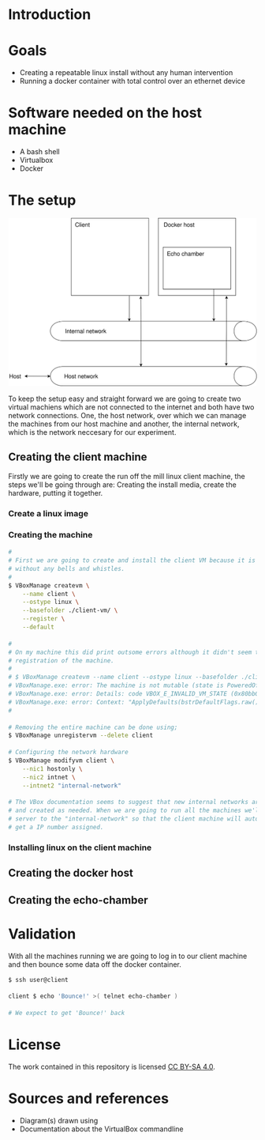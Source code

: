 # Introduction


# Goals
* Creating a repeatable linux install without any human intervention
* Running a docker container with total control over an ethernet device

# Software needed on the host machine

* A bash shell
* Virtualbox
* Docker 

# The setup

![setup overview](./test-setup.svg)

To keep the setup easy and straight forward we are going to create two virtual machiens which are not connected to the internet and both have two network connections. One, the host network, over which we can manage the machines from our host machine and another, the internal network, which is the network neccesary for our experiment.



## Creating the client machine

Firstly we are going to create the run off the mill linux client machine, the steps we'll be going through are: Creating the install media, create the hardware, putting it together.

### Create a linux image

### Creating the machine

```bash
#
# First we are going to create and install the client VM because it is a straight up linux machine 
# without any bells and whistles.
#
$ VBoxManage createvm \
    --name client \
    --ostype linux \
    --basefolder ./client-vm/ \
    --register \
    --default 

#
# On my machine this did print outsome errors although it didn't seem to impeed the creation and
# registration of the machine.
#
# $ VBoxManage createvm --name client --ostype linux --basefolder ./client-vm/ --default --register
# VBoxManage.exe: error: The machine is not mutable (state is PoweredOff)
# VBoxManage.exe: error: Details: code VBOX_E_INVALID_VM_STATE (0x80bb0002), component MachineWrap, interface IMachine, callee IUnknown
# VBoxManage.exe: error: Context: "ApplyDefaults(bstrDefaultFlags.raw())" at line 290 of file VBoxManageMisc.cpp
# 

# Removing the entire machine can be done using;
$ VBoxManage unregistervm --delete client 

# Configuring the network hardware
$ VBoxManage modifyvm client \
    --nic1 hostonly \
    --nic2 intnet \
    --intnet2 "internal-network"

# The VBox documentation seems to suggest that new internal networks are configured
# and created as needed. When we are going to run all the machines we'll add a DHCP
# server to the "internal-network" so that the client machine will automatically 
# get a IP number assigned.
```

### Installing linux on the client machine

## Creating the docker host

## Creating the echo-chamber

# Validation
With all the machines running we are going to log in to our client machine and then bounce some data off the docker container.

```bash
$ ssh user@client

client $ echo 'Bounce!' >( telnet echo-chamber )

# We expect to get 'Bounce!' back
```

# License
The work contained in this repository is licensed [CC BY-SA 4.0](https://creativecommons.org/licenses/by-sa/4.0/).

# Sources and references

* Diagram(s) drawn using [](http://draw.io/)
* Documentation about the VirtualBox commandline [](https://www.virtualbox.org/manual/ch08.html)